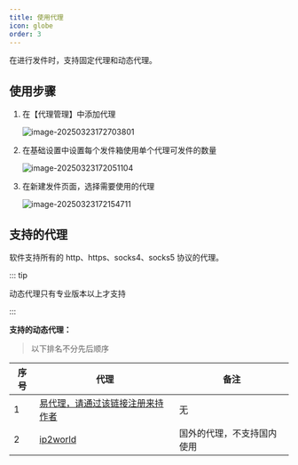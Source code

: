 ```yaml
---
title: 使用代理
icon: globe
order: 3
---
```


在进行发件时，支持固定代理和动态代理。

## 使用步骤

1. 在【代理管理】中添加代理

   ![image-20250323172703801](https://oss.223434.xyz:2234/public/files/images/image-20250323172703801.png)

2. 在基础设置中设置每个发件箱使用单个代理可发件的数量

   ![image-20250323172051104](https://oss.223434.xyz:2234/public/files/images/image-20250323172051104.png)

3. 在新建发件页面，选择需要使用的代理

   ![image-20250323172154711](https://oss.223434.xyz:2234/public/files/images/image-20250323172154711.png)

## 支持的代理

软件支持所有的 http、https、socks4、socks5 协议的代理。

::: tip

动态代理只有专业版本以上才支持

:::



**支持的动态代理：**

> 以下排名不分先后顺序

| 序号 | 代理                                                         | 备注                       |
| ---- | ------------------------------------------------------------ | -------------------------- |
| 1    | [易代理，请通过该链接注册来持作者](http://www.ydaili.cn//main/register.aspx?str_code=80TL8T6X) | 无                         |
| 2    | [ip2world](https://www.ip2world.com/)                        | 国外的代理，不支持国内使用 |

